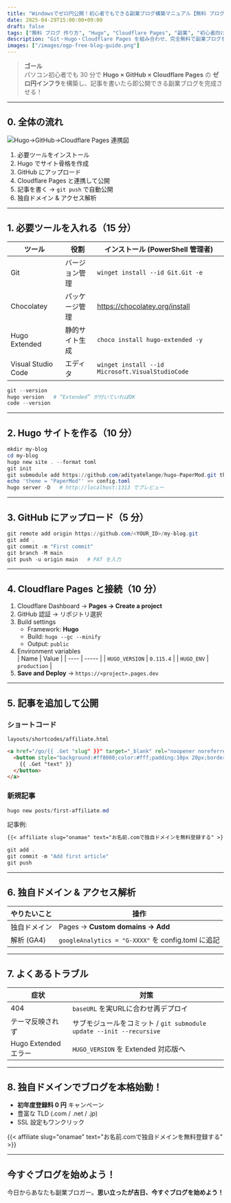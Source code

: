 ```yaml
---
title: "Windowsでゼロ円公開！初心者でもできる副業ブログ構築マニュアル【無料 ブログ 作り方】"
date: 2025-04-29T15:00:00+09:00
draft: false
tags: ["無料 ブログ 作り方", "Hugo", "Cloudflare Pages", "副業", "初心者向け"]
description: "Git・Hugo・Cloudflare Pages を組み合わせ、完全無料で副業ブログを公開する手順を初心者向けに解説。必要ツールの導入から独自ドメイン設定、トラブル対処まで網羅！"
images: ["/images/ogp-free-blog-guide.png"]
---
```


> **ゴール**  
> パソコン初心者でも 30 分で **Hugo × GitHub × Cloudflare Pages** の **ゼロ円インフラ**を構築し、記事を書いたら即公開できる副業ブログを完成させる！

---

## 0. 全体の流れ

![Hugo→GitHub→Cloudflare Pages 連携図](https://images.unsplash.com/photo-1537432376769-00a35b6e7c9e?fit=crop&w=1280&h=720)

1. 必要ツールをインストール  
2. Hugo でサイト骨格を作成  
3. GitHub にアップロード  
4. Cloudflare Pages と連携して公開  
5. 記事を書く → `git push` で自動公開  
6. 独自ドメイン & アクセス解析

---

## 1. 必要ツールを入れる（15 分）

| ツール | 役割 | インストール (PowerShell 管理者) |
| ------ | ---- | -------------------------------- |
| Git | バージョン管理 | `winget install --id Git.Git -e` |
| Chocolatey | パッケージ管理 | <https://chocolatey.org/install> |
| Hugo Extended | 静的サイト生成 | `choco install hugo-extended -y` |
| Visual Studio Code | エディタ | `winget install --id Microsoft.VisualStudioCode` |

```powershell
git --version
hugo version   # “Extended” が付いていればOK
code --version
```

---

## 2. Hugo サイトを作る（10 分）

```powershell
mkdir my-blog
cd my-blog
hugo new site . --format toml
git init
git submodule add https://github.com/adityatelange/hugo-PaperMod.git themes/PaperMod
echo 'theme = "PaperMod"' >> config.toml
hugo server -D   # http://localhost:1313 でプレビュー
```

---

## 3. GitHub にアップロード（5 分）

```powershell
git remote add origin https://github.com/<YOUR_ID>/my-blog.git
git add .
git commit -m "First commit"
git branch -M main
git push -u origin main   # PAT を入力
```

---

## 4. Cloudflare Pages と接続（10 分）

1. Cloudflare Dashboard → **Pages → Create a project**  
2. GitHub 認証 → リポジトリ選択  
3. Build settings  
   - Framework: **Hugo**  
   - Build: `hugo --gc --minify`  
   - Output: `public`  
4. Environment variables  
   | Name | Value |
   | ---- | ----- |
   | `HUGO_VERSION` | `0.115.4` |
   | `HUGO_ENV` | `production` |
5. **Save and Deploy** → `https://<project>.pages.dev`

---

## 5. 記事を追加して公開

### ショートコード

`layouts/shortcodes/affiliate.html`

```html
<a href="/go/{{ .Get "slug" }}" target="_blank" rel="noopener noreferrer">
  <button style="background:#ff8000;color:#fff;padding:10px 20px;border:none;border-radius:5px;font-size:1rem;cursor:pointer;">
    {{ .Get "text" }}
  </button>
</a>
```

### 新規記事

```powershell
hugo new posts/first-affiliate.md
```

記事例:

```markdown
{{< affiliate slug="onamae" text="お名前.comで独自ドメインを無料登録する" >}}
```

```powershell
git add .
git commit -m "Add first article"
git push
```

---

## 6. 独自ドメイン & アクセス解析

| やりたいこと | 操作 |
| ------------ | ---- |
| 独自ドメイン | Pages → **Custom domains → Add** |
| 解析 (GA4)  | `googleAnalytics = "G-XXXX"` を config.toml に追記 |

---

## 7. よくあるトラブル

| 症状 | 対策 |
| ---- | ---- |
| 404 | `baseURL` を実URLに合わせ再デプロイ |
| テーマ反映されず | サブモジュールをコミット / `git submodule update --init --recursive` |
| Hugo Extended エラー | `HUGO_VERSION` を Extended 対応版へ |

---

## 8. 独自ドメインでブログを本格始動！

- **初年度登録料 0 円** キャンペーン  
- 豊富な TLD (.com / .net / .jp)  
- SSL 設定もワンクリック  

{{< affiliate slug="onamae" text="お名前.comで独自ドメインを無料登録する" >}}

---

## 今すぐブログを始めよう！

今日からあなたも副業ブロガー。**思い立ったが吉日、今すぐブログを始めよう！**
```